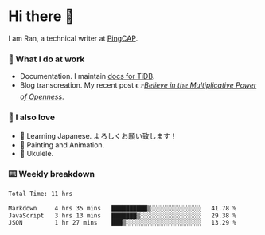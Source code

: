 # Hi there 👋

I am Ran, a technical writer at [PingCAP](https://pingcap.com/).

### 📝 What I do at work

- Documentation. I maintain [docs for TiDB](https://github.com/pingcap/docs).
- Blog transcreation. My recent post 👉[*Believe in the Multiplicative Power of Openness*](https://pingcap.com/blog/believe-in-the-multiplicative-power-of-openness-open-source-community).

### 🤠 I also love

- 💬 Learning Japanese. よろしくお願い致します！
- 🎨 Painting and Animation.
- 🎵 Ukulele.

### ⌨️ Weekly breakdown

<!--START_SECTION:waka-->

```txt
Total Time: 11 hrs

Markdown     4 hrs 35 mins   ██████████▒░░░░░░░░░░░░░░   41.78 %
JavaScript   3 hrs 13 mins   ███████▒░░░░░░░░░░░░░░░░░   29.38 %
JSON         1 hr 27 mins    ███▒░░░░░░░░░░░░░░░░░░░░░   13.29 %
```

<!--END_SECTION:waka-->

